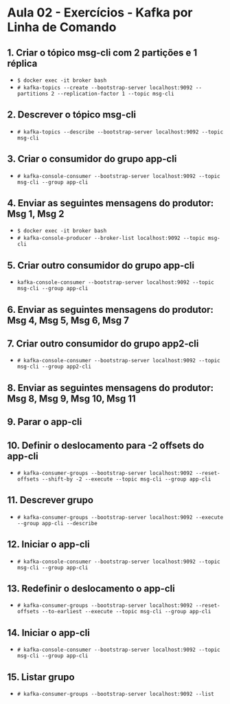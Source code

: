 # Aula 02 - Exercícios - Kafka por Linha de Comando

## 1. Criar o tópico msg-cli com 2 partições e 1 réplica

- `$ docker exec -it broker bash`
- `# kafka-topics --create --bootstrap-server localhost:9092 --partitions 2 --replication-factor 1 --topic msg-cli`

## 2. Descrever o tópico msg-cli

- `# kafka-topics --describe --bootstrap-server localhost:9092 --topic msg-cli`

## 3. Criar o consumidor do grupo app-cli

- `# kafka-console-consumer --bootstrap-server localhost:9092 --topic msg-cli --group app-cli`

## 4. Enviar as seguintes mensagens do produtor: Msg 1, Msg 2

- `$ docker exec -it broker bash`
- `# kafka-console-producer --broker-list localhost:9092 --topic msg-cli`

## 5. Criar outro consumidor do grupo app-cli

- `kafka-console-consumer --bootstrap-server localhost:9092 --topic msg-cli --group app-cli`

## 6. Enviar as seguintes mensagens do produtor: Msg 4, Msg 5, Msg 6, Msg 7

## 7. Criar outro consumidor do grupo app2-cli

- `# kafka-console-consumer --bootstrap-server localhost:9092 --topic msg-cli --group app2-cli`

## 8. Enviar as seguintes mensagens do produtor: Msg 8, Msg 9, Msg 10, Msg 11

## 9. Parar o app-cli

## 10. Definir o deslocamento para -2 offsets do app-cli

- `# kafka-consumer-groups --bootstrap-server localhost:9092 --reset-offsets --shift-by -2 --execute --topic msg-cli --group app-cli`

## 11. Descrever grupo

- `# kafka-consumer-groups --bootstrap-server localhost:9092 --execute --group app-cli --describe`

## 12. Iniciar o app-cli

- `# kafka-console-consumer --bootstrap-server localhost:9092 --topic msg-cli --group app-cli`

## 13. Redefinir o deslocamento o app-cli

- `# kafka-consumer-groups --bootstrap-server localhost:9092 --reset-offsets --to-earliest --execute --topic msg-cli --group app-cli`

## 14. Iniciar o app-cli

- `# kafka-console-consumer --bootstrap-server localhost:9092 --topic msg-cli --group app-cli`

## 15. Listar grupo

- `# kafka-consumer-groups --bootstrap-server localhost:9092 --list`

